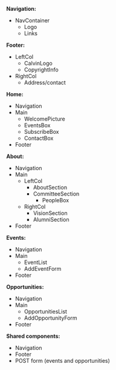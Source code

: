 __Navigation:__
- NavContainer
  - Logo
  - Links
  
__Footer:__
- LeftCol
  - CalvinLogo
  - CopyrightInfo
- RightCol
  - Address/contact

__Home:__ 
- Navigation
- Main
  - WelcomePicture
  - EventsBox
  - SubscribeBox
  - ContactBox
- Footer

__About:__
- Navigation
- Main
  - LeftCol
    - AboutSection
    - CommitteeSection
      - PeopleBox
  - RightCol
    - VisionSection
    - AlumniSection
- Footer

__Events:__
- Navigation
- Main
  - EventList
  - AddEventForm
- Footer

__Opportunities:__
- Navigation
- Main
  - OpportunitiesList
  - AddOpportunityForm
- Footer

__Shared components:__
- Navigation
- Footer
- POST form (events and opportunities)
